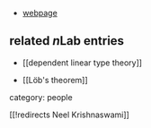 

* [webpage](http://www.mpi-sws.org/~neelk/)

## related $n$Lab entries

* [[dependent linear type theory]]

* [[Löb's theorem]]

category: people

[[!redirects Neel Krishnaswami]]